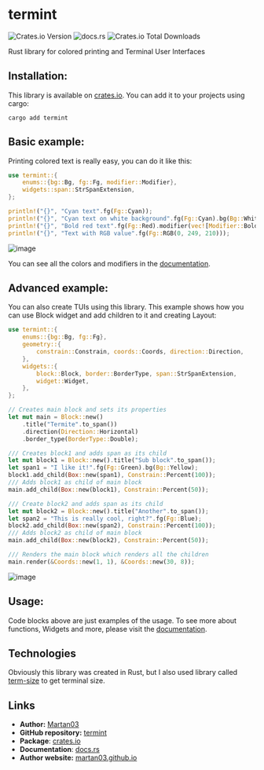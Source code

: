 # termint

![Crates.io Version](https://img.shields.io/crates/v/termint?logo=rust)
![docs.rs](https://img.shields.io/docsrs/termint?logo=rust)
![Crates.io Total Downloads](https://img.shields.io/crates/d/termint)

Rust library for colored printing and Terminal User Interfaces

## Installation:

This library is available on [crates.io](https://crates.io/crates/termint).
You can add it to your projects using cargo:
```terminal
cargo add termint
```

## Basic example:

Printing colored text is really easy, you can do it like this:

```rust
use termint::{
    enums::{bg::Bg, fg::Fg, modifier::Modifier},
    widgets::span::StrSpanExtension,
};

println!("{}", "Cyan text".fg(Fg::Cyan));
println!("{}", "Cyan text on white background".fg(Fg::Cyan).bg(Bg::White));
println!("{}", "Bold red text".fg(Fg::Red).modifier(vec![Modifier::Bold]));
println!("{}", "Text with RGB value".fg(Fg::RGB(0, 249, 210)));
```
![image](https://github.com/Martan03/termite/assets/46300167/36408874-d9d1-4430-a204-9a60d90c2e62)

You can see all the colors and modifiers in the
[documentation](https://docs.rs/termint/latest/termint/).

## Advanced example:

You can also create TUIs using this library. This example shows how you can
use Block widget and add children to it and creating Layout:

```rust
use termint::{
    enums::{bg::Bg, fg::Fg},
    geometry::{
        constrain::Constrain, coords::Coords, direction::Direction,
    },
    widgets::{
        block::Block, border::BorderType, span::StrSpanExtension,
        widget::Widget,
    },
};

// Creates main block and sets its properties
let mut main = Block::new()
    .title("Termite".to_span())
    .direction(Direction::Horizontal)
    .border_type(BorderType::Double);

/// Creates block1 and adds span as its child
let mut block1 = Block::new().title("Sub block".to_span());
let span1 = "I like it!".fg(Fg::Green).bg(Bg::Yellow);
block1.add_child(Box::new(span1), Constrain::Percent(100));
/// Adds block1 as child of main block
main.add_child(Box::new(block1), Constrain::Percent(50));

/// Create block2 and adds span as its child
let mut block2 = Block::new().title("Another".to_span());
let span2 = "This is really cool, right?".fg(Fg::Blue);
block2.add_child(Box::new(span2), Constrain::Percent(100));
/// Adds block2 as child of main block
main.add_child(Box::new(block2), Constrain::Percent(50));

/// Renders the main block which renders all the children
main.render(&Coords::new(1, 1), &Coords::new(30, 8));
```
![image](https://github.com/Martan03/termite/assets/46300167/4d820421-a607-44d5-99ec-8bd31c3c2fdf)

## Usage:

Code blocks above are just examples of the usage. To see more about functions,
Widgets and more, please visit the
[documentation](https://docs.rs/termint/latest/termint/).

## Technologies

Obviously this library was created in Rust, but I also used library called
[term-size](https://docs.rs/term_size/latest/term_size/) to get terminal size.

## Links

- **Author:** [Martan03](https://github.com/Martan03)
- **GitHub repository:** [termint](https://github.com/Martan03/termint)
- **Package**: [crates.io](https://crates.io/crates/termint)
- **Documentation**: [docs.rs](https://docs.rs/termint/latest/termint/)
- **Author website:** [martan03.github.io](https://martan03.github.io)
